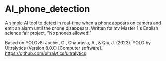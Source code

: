 # AI_phone_detection
A simple AI tool to detect in real-time when a phone appears on camera and emit an alarm until the phone disappears.
Written for my Master 1's English science fair project, "No phones allowed!"

Based on YOLOv8:
Jocher, G., Chaurasia, A., & Qiu, J. (2023). YOLO by Ultralytics (Version 8.0.0) [Computer software]. https://github.com/ultralytics/ultralytics
